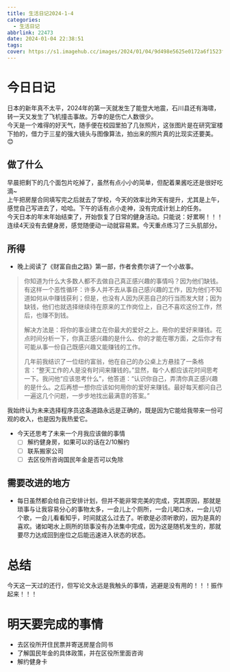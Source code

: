```yaml
---
title: 生活日记2024-1-4
categories:
  - 生活日记
abbrlink: 22473
date: 2024-01-04 22:38:51
tags:
cover: https://s1.imagehub.cc/images/2024/01/04/9d498e5625e0172a6f1523ff031f0c92.jpeg
---
```



# 今日日记
日本的新年真不太平，2024年的第一天就发生了能登大地震，石川县还有海啸，转一天又发生了飞机撞击事故。万幸的是伤亡人数很少。  
今天是一个难得的好天气，随手便在校园里拍了几张照片，这张图片是在研究室楼下拍的，借力于三星的强大镜头与图像算法，拍出来的照片真的比现实还要美。😊

## 做了什么
早晨把剩下的几个面包片吃掉了，虽然有点小小的简单，但配着果酱吃还是很好吃滴~  
上午把房屋合同填写完之后就去了学校，今天的效率比昨天有提升，尤其是上午，感觉自己写进去了，哈哈。下午的话有点小走神，没有完成计划上的任务。  
今天日本的年末年始结束了，开始恢复了日常的健身活动。只能说：好累啊！！！连续4天没有去健身房，感觉随便动一动就容易累。今天重点练习了三头肌部分。

## 所得
- 晚上阅读了《财富自由之路》第一部，作者舍费尔讲了一个小故事。
> 你知道为什么大多数人都不去做自己真正感兴趣的事情吗？因为他们缺钱。有这样一个恶性循环：许多人并不去从事自己感兴趣的工作，因为他们不知道如何从中赚钱获利；但是，也没有人因为厌恶自己的行当而发大财；因为缺钱，他们也就选择继续待在原来的工作岗位上，自己不喜欢这份工作，然后，也赚不到钱。
> 
> 解决方法是：将你的事业建立在你最大的爱好之上。用你的爱好来赚钱。花点时间分析一下，你真正感兴趣的是什么、你的才能在哪方面，之后你才有可能从事一份自己既感兴趣又能赚钱的工作。
> 
> 几年前我结识了一位纽约富翁，他在自己的办公桌上方悬挂了一条格言：“整天工作的人是没有时间来赚钱的。”显然，每个人都应该花时间思考一下。我问他“应该思考什么”，他答道：“认识你自己，弄清你真正感兴趣的是什么。之后再想一想你应该如何用你的爱好来赚钱。最好每天都问自己一遍这几个问题，一步步地找出最满意的答案。”

我始终认为未来选择程序员这条道路永远是正确的，既是因为它能给我带来一份可观的收入，也是因为我热爱它。
- 今天还思考了未来一个月我应该做的事情
    - [ ] 解约健身房，如果可以的话在2/10解约
    - [ ] 联系搬家公司
    - [ ] 去区役所咨询国民年金是否可以免除

## 需要改进的地方
- 每日虽然都会给自己安排计划，但并不能非常完美的完成，究其原因，那就是琐事与让我容易分心的事物太多，一会儿上个厕所，一会儿喝口水，一会儿切个歌，一会儿看看知乎，时间就这么过去了。听歌是必须听歌的，因为是真的喜欢。诸如喝水上厕所的琐事没有办法集中完成，因为这是随机发生的，那就要尽力达成回到座位之后能迅速进入状态的状态。

# 总结
今天这一天过的还行，但写论文永远是我触头的事情，逃避是没有用的！！！振作起来！！！

# 明天要完成的事情
- 去区役所开住民票并寄送房屋合同书
- 了解国民年金的具体政策，并在区役所里面咨询
- 解约健身卡